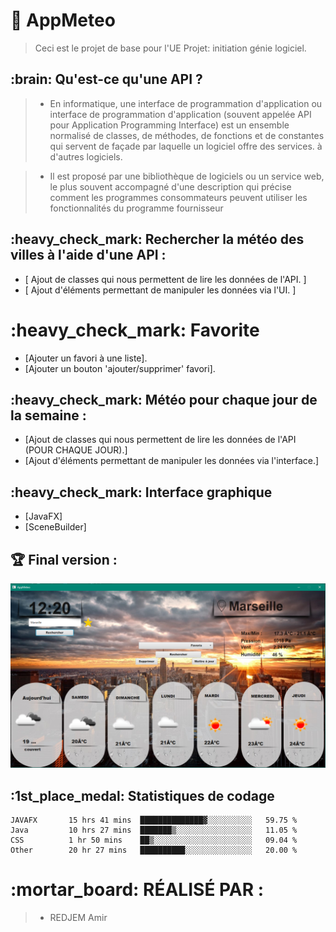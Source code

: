 # :high_brightness: AppMeteo

> Ceci est le projet de base pour l'UE Projet: initiation génie logiciel.

<h2> :brain: Qu'est-ce qu'une API ? </h2>

> - En informatique, une interface de programmation d'application ou interface de programmation d'application (souvent appelée API pour Application Programming Interface) est un ensemble normalisé de classes, de méthodes, de fonctions et de constantes qui servent de façade par laquelle un logiciel offre des services. à d'autres logiciels. 

> - Il est proposé par une bibliothèque de logiciels ou un service web, le plus souvent accompagné d'une description qui précise comment les programmes consommateurs peuvent utiliser les fonctionnalités du programme fournisseur


<h2> :heavy_check_mark: Rechercher la météo des villes à l'aide d'une API : </h2>

+ [ Ajout de classes qui nous permettent de lire les données de l'API. ] <br>
+ [ Ajout d'éléments permettant de manipuler les données via l'UI. ]

<h1> :heavy_check_mark: Favorite</h1>

+ [Ajouter un favori à une liste].<br>
+ [Ajouter un bouton 'ajouter/supprimer' favori].

<h2> :heavy_check_mark: Météo pour chaque jour de la semaine :</h2>

+ [Ajout de classes qui nous permettent de lire les données de l'API (POUR CHAQUE JOUR).] <br>
+ [Ajout d'éléments permettant de manipuler les données via l'interface.]

<h2> :heavy_check_mark: Interface graphique </h2>

+ [JavaFX] <br>
+ [SceneBuilder]

<h2> 🏆 Final version :</h2>

![alt text](./src/main/resources/Image/image_git.PNG?raw=true)

<h2> :1st_place_medal: Statistiques de codage </h2>

```
JAVAFX       15 hrs 41 mins  ██████████████▓░░░░░░░░░░   59.75 % 
Java         10 hrs 27 mins  ███████▒░░░░░░░░░░░░░░░░░   11.05 % 
CSS          1 hr 50 mins    ██▒░░░░░░░░░░░░░░░░░░░░░░   09.04 % 
Other        20 hr 27 mins   ██████████░░░░░░░░░░░░░░░   20.00 % 
```

<h1> :mortar_board: RÉALISÉ PAR : </h1>

> - REDJEM Amir

